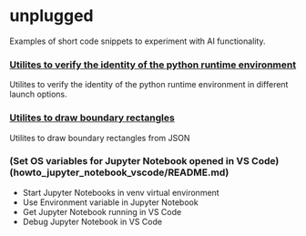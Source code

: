 # unplugged
Examples of short code snippets to experiment with AI functionality.

### [Utilites to verify the identity of the python runtime environment](check_env/README.md)
Utilites to verify the identity of the python runtime environment in different launch options.

### [Utilites to draw boundary rectangles](draw_boundary_rectangles/README.md)
Utilites to draw boundary rectangles from JSON

### (Set OS variables for Jupyter Notebook opened in VS Code)(howto_jupyter_notebook_vscode/README.md)
- Start Jupyter Notebooks in venv virtual environment
- Use Environment variable in Jupyter Notebook
- Get Jupyter Notebook running in VS Code
- Debug Jupyter Notebook in VS Code
